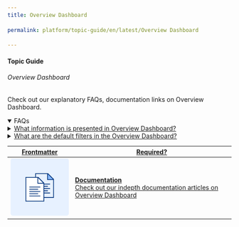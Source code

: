 ```yaml
---
title: Overview Dashboard

permalink: platform/topic-guide/en/latest/Overview Dashboard

---
```


#### Topic Guide
###### Overview Dashboard

 Check out our explanatory FAQs, documentation links on Overview Dashboard.

<details open>
  <summary>FAQs
  </summary>
 <a class="nested-accordian-link" target="_blank" href="https://developer.kore.ai/docs/bots/analyzing-your-bot/overview-dashboard/">

  <details class="nested-details">
 
  <summary>What information is presented in Overview Dashboard?
  </summary>

 
 The Overview Dashboard provides a summary of key metrics from the Conversations Dashboard, Users Dashboard, and Performance Dashboard. It shows: 
   - Conversations summary with distribution of self-service, drop-off, and agent transfer conversations. 
   - Users summary with distribution between New users and Returning Users.
   - NLP Performance summary like Intent Detection Rate, Goal Completion Rate, Successful API Execution Rate and Successful Script Execution Rate
   
 The widgets in the Overview Dashboard are clickable and take you to the corresponding dashboard. The values of the filters are passed on to the other Dashboards when navigating from the Overview Dashboard.  
  </details>
 </a>




 
  <a class="nested-accordian-link" target="_blank" href="https://developer.kore.ai/docs/bots/analyzing-your-bot/overview-dashboard/#Filter_Criteria">
 
  <details class="nested-details">
 
  <summary>What are the default filters in the Overview Dashboard?
  </summary>

  Below are the default filter options:
   - Date: 24 hours
   - Conversation Type: Interactive
   - Conversation Status: Closed

  </details>
 </a>

 

  

 </details>

 <a class="doc-link" target="_blank" href="https://developer.kore.ai/docs/bots/analyzing-your-bot/overview-dashboard/">
 

| Frontmatter | Required? |
|-------------|-------------|
| ![alt text](images/docIcon.svg "Title") | **Documentation**  <br /> Check out our indepth documentation articles on Overview Dashboard | 


</a>
